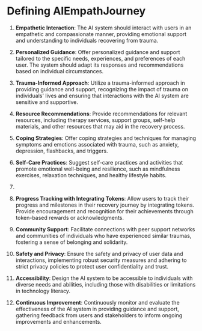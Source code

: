 # Defining AIEmpathJourney

1. **Empathetic Interaction**: The AI system should interact with users in an empathetic and compassionate manner, providing emotional support and understanding to individuals recovering from trauma.

2. **Personalized Guidance**: Offer personalized guidance and support tailored to the specific needs, experiences, and preferences of each user. The system should adapt its responses and recommendations based on individual circumstances.

3. **Trauma-Informed Approach**: Utilize a trauma-informed approach in providing guidance and support, recognizing the impact of trauma on individuals' lives and ensuring that interactions with the AI system are sensitive and supportive.

4. **Resource Recommendations**: Provide recommendations for relevant resources, including therapy services, support groups, self-help materials, and other resources that may aid in the recovery process.

5. **Coping Strategies**: Offer coping strategies and techniques for managing symptoms and emotions associated with trauma, such as anxiety, depression, flashbacks, and triggers.

6. **Self-Care Practices**: Suggest self-care practices and activities that promote emotional well-being and resilience, such as mindfulness exercises, relaxation techniques, and healthy lifestyle habits.
7. 
8. **Progress Tracking with Integrating Tokens**: Allow users to track their progress and milestones in their recovery journey by integrating tokens. Provide encouragement and recognition for their achievements through token-based rewards or acknowledgments.

9. **Community Support**: Facilitate connections with peer support networks and communities of individuals who have experienced similar traumas, fostering a sense of belonging and solidarity.

10. **Safety and Privacy**: Ensure the safety and privacy of user data and interactions, implementing robust security measures and adhering to strict privacy policies to protect user confidentiality and trust.

11. **Accessibility**: Design the AI system to be accessible to individuals with diverse needs and abilities, including those with disabilities or limitations in technology literacy.

12. **Continuous Improvement**: Continuously monitor and evaluate the effectiveness of the AI system in providing guidance and support, gathering feedback from users and stakeholders to inform ongoing improvements and enhancements.
